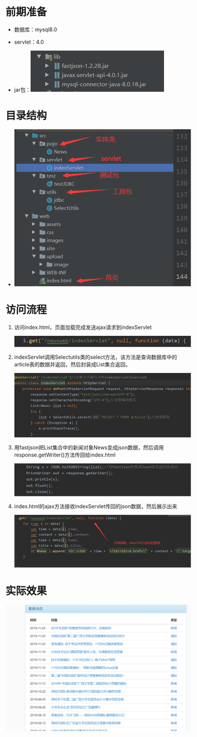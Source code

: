 # 前期准备

* 数据库：mysql8.0

* servlet：4.0

* jar包：![image-20200130121950190](image-20200130121950190.png)

# 目录结构

* ![image-20200130122426002](image-20200130122426002.png)

# 访问流程
1. 访问index.html，页面加载完成发送ajax请求到indexServlet

   ![image-20200130123844042](image-20200130123844042.png)


2. indexServlet调用Selectutils类的select方法，该方法是查询数据库中的article表的数据并返回，然后封装成List集合返回。

   ![image-20200130123929402](image-20200130123929402.png)

3. 用fastjson把List集合中的新闻对象News变成json数据，然后调用response.getWriter()方法传回给index.html

   ![image-20200130124050471](image-20200130124050471.png)

4. index.html的ajax方法接收indexServlet传回的json数据，然后展示出来

   ![image-20200130124153899](image-20200130124153899.png)

# 实际效果

![image-20200130124309178](image-20200130124309178.png)